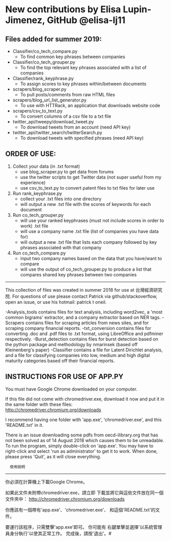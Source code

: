 ﻿# New contributions by Elisa Lupin-Jimenez, GitHub @elisa-lj11

## Files added for summer 2019:
- Classifier/co_tech_compare.py
	- To find common key phrases between companies
- Classifier/co_tech_grouper.py
	- To find the top relevant key phrases associated with a list of companies
- Classifier/rank_keyphrase.py
	- To assign scores to key phrases within/between documents
- scrapers/blog_scraper.py
	- To pull posts/comments from raw HTML files
- scrapers/blog_url_list_generator.py
	- To use with HTTRack, an application that downloads website code
- scrapers/csv_to_text.py
	- To convert columns of a csv file to a txt file
- twitter_api/tweepy/download_tweet.py
	- To download tweets from an account (need API key)
- twitter_api/twitter_search/twitterSearch.py
	- To download tweets with specified phrases (need API key)

## ORDER OF USE:
1. Collect your data (in .txt format)
	- use blog_scraper.py to get data from forums
	- use the twitter scripts to get Twitter data (not super useful from my experience)
	- use csv_to_text.py to convert patent files to txt files for later use
2. Run rank_keyphrase.py
	- collect your .txt files into one directory
	- will output a new .txt file with the scores of keywords for each document
3. Run co_tech_grouper.py
	- will use your ranked keyphrases (must not include scores in order to work) .txt file
	- will use a company name .txt file (list of companies you have data for)
	- will output a new .txt file that lists each company followed by key phrases associated with that company
4. Run co_tech_compare.py
	- input two company names based on the data that you have/want to compare
	- will use the output of co_tech_grouper.py to produce a list that compares shared key phrases between two companies

------------------------------
This collection of files was created in summer 2018 for use at 台灣經濟研究院. 
For questions of use please contact Patrick via github/stackoverflow, open an issue, or use his hotmail: patrick t oneil.

-Analysis_tools contains files for text analysis, including word2vec, a 'most common bigrams' extractor, and a company extractor based on NER tags.
-Scrapers contains files for scraping articles from news sites, and for scraping company financial reports.
-txt_conversion contains files for converting .doc and .pdf files to .txt format, using LibreOffice and pdfminer respectively.
-Burst_detection contains files for burst detection based on the python package and methodology by nmarinsek (based off Kleinenberg's paper)
-Classifier contains a file for Latent Dirichlet analysis, and a file for classifying companies into low, medium and high digital maturity categories based off their financial reports.




INSTRUCTIONS FOR USE OF APP.PY
------------------------------

You must have Google Chrome downloaded on your computer.

If this file did not come with chromedriver.exe, download it now
and put it in the same folder with these files:
http://chromedriver.chromium.org/downloads

I recommend having one folder with 'app.exe', 'chromedriver.exe', 
and this 'README.txt' in it.

There is an issue downloading some pdfs from oecd-ilibrary.org that has
not been solved as of 14 August 2018 which causes them to be unreadable.
To run the program, simply double-click on 'app.exe'. You may have
to right-click and select 'run as administrator' to get it to work.
When done, please press 'Quit', as it will close everything.


      使用說明
-------------------

你必須在計算機上下載Google Chrome。

如果此文件未附帶chromedriver.exe，請立即
下載並將它與這些文件放在同一個文件夾中：
http://chromedriver.chromium.org/downloads

你應該有一個帶有'app.exe'、'chromedriver.exe'、
和這個'README.txt'的文件。

要運行該程序，只需雙擊'app.exe'即可。 你可能有
右鍵單擊並選擇'以系統管理員身分執行'以使其正常工作。
完成後，請按'退出'。#